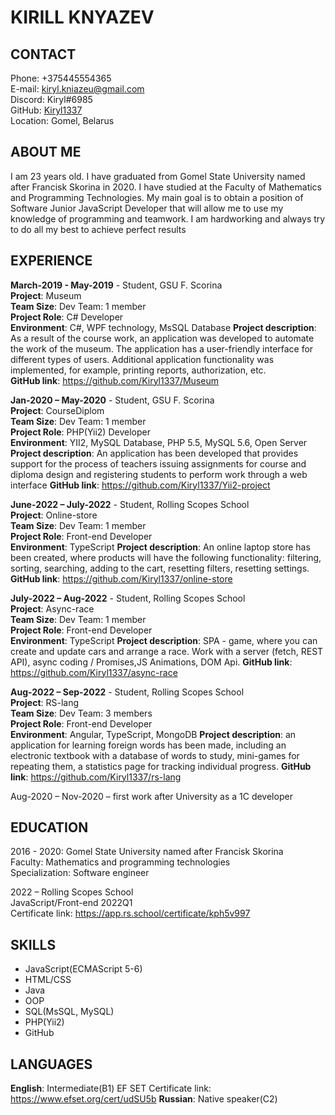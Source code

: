 # KIRILL KNYAZEV

## CONTACT
Phone: +375445554365  
E-mail: <kiryl.kniazeu@gmail.com>  
Discord: Kiryl#6985  
GitHub: [Kiryl1337](https://github.com/Kiryl1337)  
Location: Gomel, Belarus  

## ABOUT ME
I am 23 years old. I have graduated from Gomel State University named after Francisk Skorina in 2020. I have studied at the Faculty of Mathematics and Programming Technologies.
My main goal is to obtain a position of Software Junior JavaScript Developer that will allow me to use my knowledge of programming and teamwork. 
I am hardworking and always try to do all my best to achieve perfect results

## EXPERIENCE
**March-2019 - May-2019** - Student, GSU F. Scorina  
**Project**: Museum  
**Team Size**: Dev Team: 1 member  
**Project Role**: C# Developer  
**Environment**:  C#, WPF technology, MsSQL Database
**Project description**: As a result of the course work, an application was developed to automate the work of the museum. The application has a user-friendly interface for different types of users. Additional application functionality was implemented, for example, printing reports, authorization, etc.  
**GitHub link**: https://github.com/Kiryl1337/Museum  

**Jan-2020 – May-2020** - Student, GSU F. Scorina  
**Project**: CourseDiplom  
**Team Size**: Dev Team: 1 member  
**Project Role**: PHP(Yii2) Developer  
**Environment**:  YII2, MySQL Database, PHP 5.5, MySQL 5.6, Open Server
**Project description**: An application has been developed that provides support for the process of teachers issuing assignments for course and diploma design and registering students to perform work through a web interface
**GitHub link**: https://github.com/Kiryl1337/Yii2-project

**June-2022 – July-2022** - Student, Rolling Scopes School  
**Project**: Online-store  
**Team Size**: Dev Team: 1 member  
**Project Role**: Front-end Developer  
**Environment**:  TypeScript
**Project description**: An online laptop store has been created, where products will have the following functionality: filtering, sorting, searching, adding to the cart, resetting filters, resetting settings.
**GitHub link**: https://github.com/Kiryl1337/online-store

**July-2022 – Aug-2022** - Student, Rolling Scopes School  
**Project**: Async-race  
**Team Size**: Dev Team: 1 member  
**Project Role**: Front-end Developer  
**Environment**:  TypeScript
**Project description**: SPA - game, where you can create and update cars and arrange a race. Work with a server (fetch, REST API), async coding / Promises,JS Animations, DOM Api.
**GitHub link**: https://github.com/Kiryl1337/async-race

**Aug-2022 – Sep-2022** - Student, Rolling Scopes School  
**Project**: RS-lang  
**Team Size**: Dev Team: 3 members  
**Project Role**: Front-end Developer  
**Environment**:  Angular, TypeScript, MongoDB
**Project description**: an application for learning foreign words has been made, including an electronic textbook with a database of words to study, mini-games for repeating them, a statistics page for tracking individual progress.
**GitHub link**: https://github.com/Kiryl1337/rs-lang


Aug-2020 – Nov-2020 – first work after University as a 1C developer  

## EDUCATION
2016 - 2020: Gomel State University named after Francisk Skorina  
Faculty: Mathematics and programming technologies  
Specialization: Software engineer  

2022 – Rolling Scopes School  
JavaScript/Front-end 2022Q1  
Certificate link: https://app.rs.school/certificate/kph5v997  

## SKILLS
* JavaScript(ECMAScript 5-6)
* HTML/CSS
* Java 
* OOP 
* SQL(MsSQL, MySQL) 
* PHP(Yii2)
* GitHub

## LANGUAGES
**English**: Intermediate(B1)
EF SET Certificate link: https://www.efset.org/cert/udSU5b
**Russian**: Native speaker(C2)  